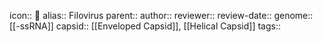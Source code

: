 icon:: 🦠
alias:: Filovirus
parent:: 
author::
reviewer::
review-date::
genome:: [[-ssRNA]] 
capsid:: [[Enveloped Capsid]], [[Helical Capsid]] 
tags::
